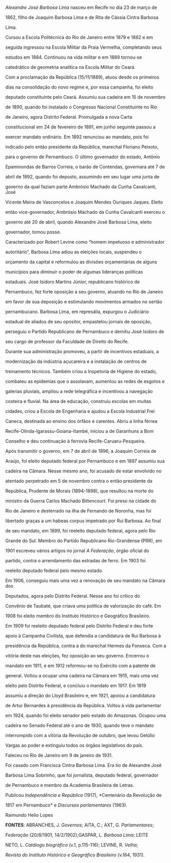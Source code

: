 

*Alexandre José Barbosa Lima* nasceu em Recife no dia 23 de março de

1862, filho de Joaquim Barbosa Lima e de Rita de Cássia Cintra Barbosa

Lima.



Cursou a Escola Politécnica do Rio de Janeiro entre 1879 e 1882 e em

seguida ingressou na Escola Militar da Praia Vermelha, completando seus

estudos em 1884. Continuou na vida militar e em 1889 tornou-se

catedrático de geometria analítica na Escola Militar do Ceará.



Com a proclamação da República (15/11/1889), atuou desde os primeiros

dias na consolidação do novo regime e, por essa campanha, foi eleito

deputado constituinte pelo Ceará. Assumiu sua cadeira em 15 de novembro

de 1890, quando foi instalado o Congresso Nacional Constituinte no Rio

de Janeiro, agora Distrito Federal. Promulgada a nova Carta

constitucional em 24 de fevereiro de 1891, em junho seguinte passou a

exercer mandato ordinário. Em 1892 renunciou ao mandato, pois foi

indicado pelo então presidente da República, marechal Floriano Peixoto,

para o governo de Pernambuco. O último governador do estado, Antônio

Epaminondas de Barros Correia, o barão de Contendas, governara até 7 de

abril de 1892, quando foi deposto, assumindo em seu lugar uma junta de

governo da qual faziam parte Ambrósio Machado da Cunha Cavalcanti, José

Vicente Meira de Vasconcelos e Joaquim Mendes Ouriques Jaques. Eleito

então vice-governador, Ambrósio Machado da Cunha Cavalcanti exerceu o

governo até 20 de abril, quando Alexandre José Barbosa Lima, eleito

governador, tomou posse.



Caracterizado por Robert Levine como “homem impetuoso e administrador

autoritário”, Barbosa Lima adiou as eleições locais, suspendeu o

orçamento da capital e reformulou as divisões orçamentárias de alguns

municípios para diminuir o poder de algumas lideranças políticas

estaduais. José Isidoro Martins Júnior, republicano histórico de

Pernambuco, fez forte oposição a seu governo, atuando no Rio de Janeiro

em favor de sua deposição e estimulando movimentos armados no sertão

pernambucano. Barbosa Lima, em represália, expurgou o Judiciário

estadual de aliados de seu opositor, empastelou jornais de oposição,

perseguiu o Partido Republicano de Pernambuco e demitiu José Isidoro de

seu cargo de professor da Faculdade de Direito do Recife.



Durante sua administração promoveu, a partir de incentivos estaduais, a

modernização da indústria açucareira e a instalação de centros de

treinamento técnicos. Também criou a Inspetoria de Higiene do estado,

combateu as epidemias que o assolavam, aumentou as redes de esgotos e

galerias pluviais, ampliou a rede telegráfica e incentivou a navegação

costeira e fluvial. Na área de educação, construiu escolas em muitas

cidades, criou a Escola de Engenharia e ajudou a Escola Industrial Frei

Caneca, destinada ao ensino dos órfãos e carentes. Abriu a linha férrea

Recife-Olinda-Igarassu-Goiana-Itambé, iniciou a de Garanhuns a Bom

Conselho e deu continuação à ferrovia Recife-Caruaru-Pesqueira.



Após transmitir o governo, em 7 de abril de 1896, a Joaquim Correia de

Araújo, foi eleito deputado federal por Pernambuco e em 1897 assumiu sua

cadeira na Câmara. Nesse mesmo ano, foi acusado de estar envolvido no

atentado perpetrado em 5 de novembro contra o então presidente da

República, Prudente de Morais (1894-1898), que resultou na morte do

ministro da Guerra Carlos Machado Bittencourt. Foi preso na cidade do

Rio de Janeiro e desterrado na ilha de Fernando de Noronha, mas foi

libertado graças a um habeas corpus impetrado por Rui Barbosa. Ao final

de seu mandato, em 1899, foi reeleito deputado federal, agora pelo Rio

Grande do Sul. Membro do Partido Republicano Rio-Grandense (PRR), em

1901 escreveu vários artigos no jornal *A Federação*, órgão oficial do

partido, contra o arrendamento das estradas de ferro. Em 1903 foi

reeleito deputado federal pelo mesmo estado.



Em 1906, conseguiu mais uma vez a renovação de seu mandato na Câmara dos

Deputados, agora pelo Distrito Federal. Nesse ano foi crítico do

Convênio de Taubaté, que criava uma política de valorização do café. Em

1908 foi eleito membro do Instituto Histórico e Geográfico Brasileiro.

Em 1909 foi reeleito deputado federal pelo Distrito Federal e deu forte

apoio à Campanha Civilista, que defendia a candidatura de Rui Barbosa à

presidência da República, contra a do marechal Hermes da Fonseca. Com a

vitória deste nas eleições, fez oposição ao seu governo. Encerrou o

mandato em 1911, e em 1912 reformou-se no Exército com a patente de

general. Voltou a ocupar uma cadeira na Câmara em 1915, mais uma vez

eleito pelo Distrito Federal, e concluiu o mandato em 1917. Em 1919

assumiu a direção do Lloyd Brasileiro e, em 1921, apoiou a candidatura

de Artur Bernardes à presidência da República. Voltou à vida parlamentar

em 1924, quando foi eleito senador pelo estado do Amazonas. Ocupou uma

cadeira no Senado Federal até o ano de 1930, quando teve o mandato

interrompido com a vitória da Revolução de outubro, que levou Getúlio

Vargas ao poder e extinguiu todos os órgãos legislativos do país.



Faleceu no Rio de Janeiro em 9 de janeiro de 1931.



Foi casado com Francisca Cintra Barbosa Lima. Era tio de Alexandre José

Barbosa Lima Sobrinho, que foi jornalista, deputado federal, governador

de Pernambuco e membro da Academia Brasileira de Letras.



Publicou *Independência e República* (1917), *Centenário da Revolução de

1817 em Pernambuco* e *Discursos parlamentares* (1963).



Raimundo Helio Lopes



**FONTES**: ABRANCHES, J. *Governos*; AITA, C.; AXT, G. *Parlamentares*;

*Federação* (20/8/1901, 14/2/1902);GASPAR, L. *Barbosa Lima*; LEITE

NETO, L. *Catálogo biográfico* (v.1, p.115-116); LEVINE, R. *Velha*;

*Revista do Instituto Histórico e Geográfico Brasileiro* (v.164, 1931).

